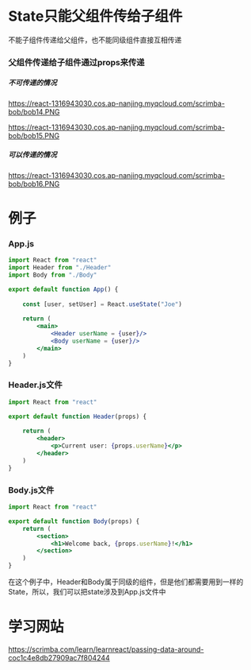 # State只能父组件传给子组件

不能子组件传递给父组件，也不能同级组件直接互相传递

### 父组件传递给子组件通过props来传递

##### 不可传递的情况

https://react-1316943030.cos.ap-nanjing.myqcloud.com/scrimba-bob/bob14.PNG

https://react-1316943030.cos.ap-nanjing.myqcloud.com/scrimba-bob/bob15.PNG

##### 可以传递的情况

https://react-1316943030.cos.ap-nanjing.myqcloud.com/scrimba-bob/bob16.PNG

# 例子

### App.js

~~~jsx
import React from "react"
import Header from "./Header"
import Body from "./Body"

export default function App() {
    
    const [user, setUser] = React.useState("Joe")
    
    return (
        <main>
            <Header userName = {user}/>
            <Body userName = {user}/>
        </main>
    )
}
~~~

### Header.js文件

~~~jsx
import React from "react"

export default function Header(props) {
    
    return (
        <header>
            <p>Current user: {props.userName}</p>
        </header>
    )
}
~~~

### Body.js文件

~~~jsx
import React from "react"

export default function Body(props) {
    return (
        <section>
            <h1>Welcome back, {props.userName}!</h1>
        </section>
    )
}
~~~

在这个例子中，Header和Body属于同级的组件，但是他们都需要用到一样的State，所以，我们可以把state涉及到App.js文件中

# 学习网站

https://scrimba.com/learn/learnreact/passing-data-around-coc1c4e8db27909ac7f804244